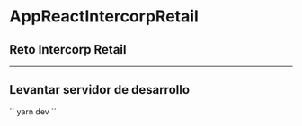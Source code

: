 # AppReactIntercorpRetail

## Reto Intercorp Retail

------------
Levantar servidor de desarrollo
------------
´´
yarn dev
´´
